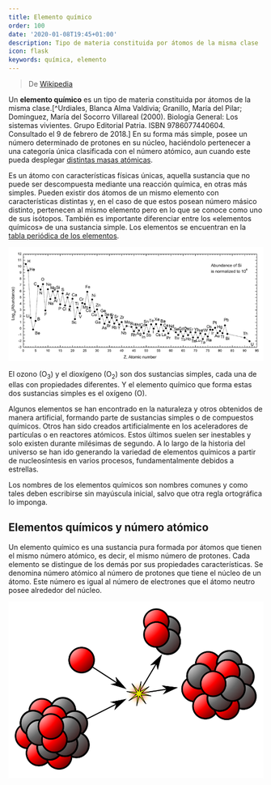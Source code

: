 ```yaml
---
title: Elemento químico
order: 100
date: '2020-01-08T19:45+01:00'
description: Tipo de materia constituida por átomos de la misma clase
icon: flask
keywords: química, elemento
---
```


> De [Wikipedia](https://es.wikipedia.org/wiki/Elemento_qu%C3%ADmico)

Un __elemento químico__ es un tipo de materia constituida por átomos de la misma clase.[^Urdiales, Blanca Alma Valdivia; Granillo, María del Pilar; Dominguez, María del Socorro Villareal (2000). Biología General: Los sistemas vivientes. Grupo Editorial Patria. ISBN 9786077440604. Consultado el 9 de febrero de 2018.] En su forma más simple, posee un número determinado de protones en su núcleo, haciéndolo pertenecer a una categoría única clasificada con el número atómico, aun cuando este pueda desplegar [distintas masas atómicas](./radionuclides).

Es un átomo con características físicas únicas, aquella sustancia que no puede ser descompuesta mediante una reacción química, en otras más simples. Pueden existir dos átomos de un mismo elemento con características distintas y, en el caso de que estos posean número másico distinto, pertenecen al mismo elemento pero en lo que se conoce como uno de sus isótopos. También es importante diferenciar entre los «elementos químicos» de una sustancia simple. Los elementos se encuentran en la [tabla periódica de los elementos](../periodic-table).

![Abundancia de elementos químicos en el sistema solar](solar-system-abundances.png "Abundancia de elementos químicos en el sistema solar")

El ozono (O<sub>3</sub>) y el dioxígeno (O<sub>2</sub>) son dos sustancias simples, cada una de ellas con propiedades diferentes. Y el elemento químico que forma estas dos sustancias simples es el oxígeno (O).

Algunos elementos se han encontrado en la naturaleza y otros obtenidos de manera artificial, formando parte de sustancias simples o de compuestos químicos. Otros han sido creados artificialmente en los aceleradores de partículas o en reactores atómicos. Estos últimos suelen ser inestables y solo existen durante milésimas de segundo. A lo largo de la historia del universo se han ido generando la variedad de elementos químicos a partir de nucleosíntesis en varios procesos, fundamentalmente debidos a estrellas.

Los nombres de los elementos químicos son nombres comunes y como tales deben escribirse sin mayúscula inicial, salvo que otra regla ortográfica lo imponga.

## Elementos químicos y número atómico

Un elemento químico es una sustancia pura formada por átomos que tienen el mismo número atómico, es decir, el mismo número de protones. Cada elemento se distingue de los demás por sus propiedades características. Se denomina número atómico al número de protones que tiene el núcleo de un átomo. Este número es igual al número de electrones que el átomo neutro posee alrededor del núcleo.

![Nuclear reaction](nuclear-reaction.svg)

